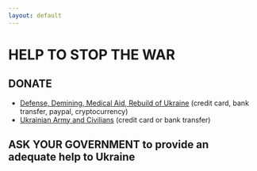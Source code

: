 ```yaml
---
layout: default
---
```


# HELP TO STOP THE WAR 

## DONATE
- [Defense, Demining, Medical Aid, Rebuild of Ukraine](https://u24.gov.ua/) (credit card, bank transfer, paypal, cryptocurrency)
- [Ukrainian Army and Civilians](https://bank.gov.ua/en/) (credit card or bank transfer)

## ASK YOUR GOVERNMENT to provide an adequate help to Ukraine

<br>

<a class="twitter-timeline" href="https://twitter.com/maximmath"></a>
<script async src="https://platform.twitter.com/widgets.js" charset="utf-8">
</script>
